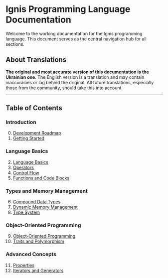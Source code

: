 # Ignis Programming Language Documentation

Welcome to the working documentation for the Ignis programming language. This document serves as the central navigation hub for all sections.

## About Translations

**The original and most accurate version of this documentation is the Ukrainian one**. The English version is a translation and may contain inaccuracies or lag behind the original. All future translations, especially those from the community, should take this into account.

---

## Table of Contents

### Introduction
0. [Development Roadmap](00_development_roadmap.md)
1. [Getting Started](01_getting-started.md)

### Language Basics
2. [Language Basics](02_language-basics.md)
3. [Operators](03_operators.md)
4. [Control Flow](04_control-flow.md)
5. [Functions and Code Blocks](06_functions-and-blocks.md)

### Types and Memory Management
6. [Compound Data Types](05_compound-types.md)
7. [Dynamic Memory Management](07_memory-management.md)
8. [Type System](09_types.md)

### Object-Oriented Programming
9. [Object-Oriented Programming](10_object-oriented_programming.md)
10. [Traits and Polymorphism](11_traits_and_polymorphism.md)

### Advanced Concepts
11. [Properties](08_properties.md)
12. [Iterators and Generators](12_iterators_and_generators.md)
